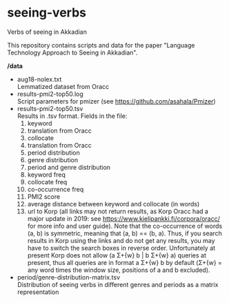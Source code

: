 # seeing-verbs
Verbs of seeing in Akkadian

This repository contains scripts and data for the paper "Language Technology Approach to Seeing in Akkadian".

**/data**  
+ aug18-nolex.txt  
   Lemmatized dataset from Oracc  
+ results-pmi2-top50.log  
   Script parameters for pmizer (see https://github.com/asahala/Pmizer)
+ results-pmi2-top50.tsv  
   Results in .tsv format. Fields in the file:  
   1. keyword  
   2. translation from Oracc
   3. collocate
   4. translation from Oracc  
   5. period distribution
   6. genre distribution
   7. period and genre distribution
   8. keyword freq
   9. collocate freq
   10. co-occurrence freq
   11. PMI2 score
   12. average distance between keyword and collocate (in words)
   13. url to Korp (all links may not return results, as Korp Oracc had a major update in 2019: see https://www.kielipankki.fi/corpora/oracc/ for more info and user guide). Note that the co-occurrence of words (a, b) is symmetric, meaning that (a, b) == (b, a). Thus, if you search results in Korp using the links and do not get any results, you may have to switch the search boxes in reverse order. Unfortunately at present Korp does not allow (a Σ+{w} b | b Σ+{w} a) queries at present, thus all queries are in format a Σ+{w} b by default (Σ+{w} = any word times the window size, positions of a and b excluded).
+ period/genre-distribution-matrix.tsv  
   Distribution of seeing verbs in different genres and periods as a matrix representation
